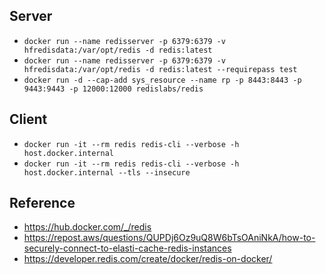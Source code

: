 ## Server

- `docker run --name redisserver -p 6379:6379 -v hfredisdata:/var/opt/redis -d redis:latest`
- `docker run --name redisserver -p 6379:6379 -v hfredisdata:/var/opt/redis -d redis:latest --requirepass test`
- `docker run -d --cap-add sys_resource --name rp -p 8443:8443 -p 9443:9443 -p 12000:12000 redislabs/redis`
 
  
## Client

- `docker run -it --rm redis redis-cli --verbose -h host.docker.internal`
- `docker run -it --rm redis redis-cli --verbose -h host.docker.internal --tls --insecure`
  
## Reference

- https://hub.docker.com/_/redis
- https://repost.aws/questions/QUPDj6Oz9uQ8W6bTsOAniNkA/how-to-securely-connect-to-elasti-cache-redis-instances
- https://developer.redis.com/create/docker/redis-on-docker/
